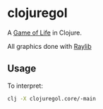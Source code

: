 # clojuregol

A [Game of Life](https://en.wikipedia.org/wiki/Conway%27s_Game_of_Life) in Clojure.

All graphics done with [Raylib](https://www.raylib.com/)

## Usage

To interpret:

```bash
clj -X clojuregol.core/-main
```

